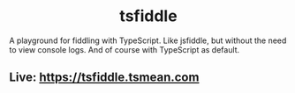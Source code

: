 <p align="center">
  <!-- <img height="100px" width="300px" style="text-align: center; background: black;" src=" https://s3.eu-central-1.amazonaws.com/bersling/images/tsfiddle-logo.png"> -->
  <h1 align="center">tsfiddle</h1>
</p>


A playground for fiddling with TypeScript. Like jsfiddle, but without the need to view console logs. And of course with TypeScript as default.

## Live: https://tsfiddle.tsmean.com


